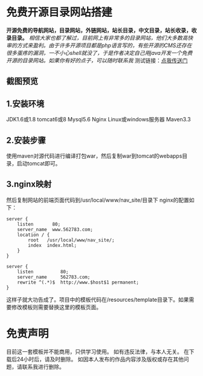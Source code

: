 # 免费开源目录网站搭建
**开源免费的导航网站，目录网站，外链网站，站长目录，中文目录，站长收录，收录目录。**
*相信大家也都了解过，目前网上有非常多的目录网站，他们大多数高快审的方式来盈利。由于许多开源项目都是php语言写的，有些开源的CMS还存在很多蛋疼的漏洞，一不小心shell就没了，于是作者决定自己用java开发一个免费开源的目录网站。如果你有好的点子，可以随时联系我*
测试链接：[点我传送门](http://www.562783.com/ "免费目录网站")

## 截图预览


## 1.安装环境
JDK1.6或1.8
tomcat6或8
Mysql5.6
Nginx
Linux或windows服务器
Maven3.3

## 2.安装步骤
使用maven对源代码进行编译打包war，然后复制war到tomcat的webapps目录，启动tomcat即可。

## 3.nginx映射
然后复制网站的前端页面代码到/usr/local/www/nav_site/目录下
nginx的配置如下：
```
server {
    listen       80;
    server_name  www.562783.com;
    location / {
        root   /usr/local/www/nav_site/;
        index  index.html;
    }
}

server {
    listen          80;
    server_name     562783.com;
    rewrite ^(.*)$  http://www.$host$1 permanent;
}
```
这样子就大功告成了。项目中的模板代码在/resources/template目录下。如果需要修改模板则需要替换这里的模板页面。

# 免责声明
目前这一套模板并不能商用，只供学习使用。
如有违反法律，与本人无关。
在下载后24小时后，请及时删除。
如因本人发布的作品内容涉及版权或存在其他问题，请联系我进行删除。